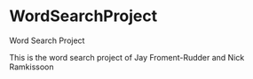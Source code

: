 WordSearchProject
=================

Word Search Project

This is the word search project of Jay Froment-Rudder and Nick Ramkissoon
